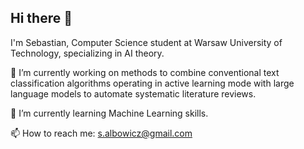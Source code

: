 ## Hi there 👋

I'm Sebastian, Computer Science student at Warsaw University of Technology, specializing in AI theory.

🔭 I’m currently working on methods to combine conventional text classification algorithms operating in active learning mode with large language models to automate systematic literature reviews.

🌱 I’m currently learning Machine Learning skills.

📫 How to reach me: s.albowicz@gmail.com
<!--
**salbowic/salbowic** is a ✨ _special_ ✨ repository because its `README.md` (this file) appears on your GitHub profile.

Here are some ideas to get you started:

- 🔭 I’m currently working on ...
- 🌱 I’m currently learning ...
- 👯 I’m looking to collaborate on ...
- 🤔 I’m looking for help with ...
- 💬 Ask me about ...
- 📫 How to reach me: s.albowicz@gmail.com
- 😄 Pronouns: ...
- ⚡ Fun fact: ...
-->
